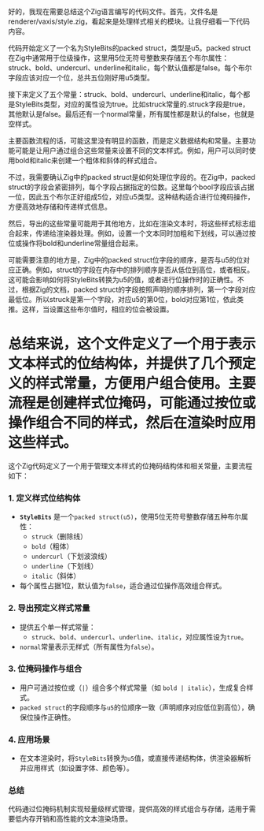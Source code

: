 好的，我现在需要总结这个Zig语言编写的代码文件。首先，文件名是renderer/vaxis/style.zig，看起来是处理样式相关的模块。让我仔细看一下代码内容。

代码开始定义了一个名为StyleBits的packed struct，类型是u5。packed struct在Zig中通常用于位级操作，这里用5位无符号整数来存储五个布尔属性：struck、bold、undercurl、underline和italic，每个默认值都是false。每个布尔字段应该对应一个位，总共五位刚好用u5类型。

接下来定义了五个常量：struck、bold、undercurl、underline和italic，每个都是StyleBits类型，对应的属性设为true。比如struck常量的.struck字段是true，其他默认是false。最后还有一个normal常量，所有属性都是默认的false，也就是空样式。

主要函数流程的话，可能这里没有明显的函数，而是定义数据结构和常量。主要功能可能是让用户通过组合这些常量来设置不同的文本样式。例如，用户可以同时使用bold和italic来创建一个粗体和斜体的样式组合。

不过，我需要确认Zig中的packed struct是如何处理位字段的。在Zig中，packed struct的字段会紧密排列，每个字段占据指定的位数。这里每个bool字段应该占据一位，因此五个布尔正好组成5位，对应u5类型。这种结构适合进行位掩码操作，方便高效地存储和传递样式信息。

然后，导出的这些常量可能用于其他地方，比如在渲染文本时，将这些样式标志组合起来，传递给渲染器处理。例如，设置一个文本同时加粗和下划线，可以通过按位或操作将bold和underline常量组合起来。

可能需要注意的地方是，Zig中的packed struct位字段的顺序，是否与u5的位对应正确。例如，struct的字段在内存中的排列顺序是否从低位到高位，或者相反。这可能会影响如何将StyleBits转换为u5的值，或者进行位操作时的正确性。不过，根据Zig的文档，packed struct的字段按照声明的顺序排列，第一个字段对应最低位。所以struck是第一个字段，对应u5的第0位，bold对应第1位，依此类推。这样，当设置这些布尔值时，相应的位会被设置。

总结来说，这个文件定义了一个用于表示文本样式的位结构体，并提供了几个预定义的样式常量，方便用户组合使用。主要流程是创建样式位掩码，可能通过按位或操作组合不同的样式，然后在渲染时应用这些样式。
================================================
这个Zig代码定义了一个用于管理文本样式的位掩码结构体和相关常量，主要流程如下：

### 1. **定义样式位结构体**
   - **`StyleBits`** 是一个`packed struct(u5)`，使用5位无符号整数存储五种布尔属性：
     - `struck`（删除线）
     - `bold`（粗体）
     - `undercurl`（下划波浪线）
     - `underline`（下划线）
     - `italic`（斜体）
   - 每个属性占据1位，默认值为`false`，适合通过位操作高效组合样式。

### 2. **导出预定义样式常量**
   - 提供五个单一样式常量：
     - `struck`、`bold`、`undercurl`、`underline`、`italic`，对应属性设为`true`。
   - `normal`常量表示无样式（所有属性为`false`）。

### 3. **位掩码操作与组合**
   - 用户可通过按位或（`|`）组合多个样式常量（如 `bold | italic`），生成复合样式。
   - `packed struct`的字段顺序与`u5`的位顺序一致（声明顺序对应低位到高位），确保位操作正确性。

### 4. **应用场景**
   - 在文本渲染时，将`StyleBits`转换为`u5`值，或直接传递结构体，供渲染器解析并应用样式（如设置字体、颜色等）。

### 总结
代码通过位掩码机制实现轻量级样式管理，提供高效的样式组合与存储，适用于需要低内存开销和高性能的文本渲染场景。